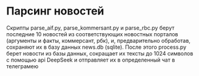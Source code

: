 # Парсинг новостей

Скрипты parse_aif.py, parse_kommersant.py и parse_rbc.py берут последние 10 новостей из соответствующих новостных порталов (аргументы и факты, коммерсант, рбк), и, предварительно обработав, сохраняют их в базу данных news.db (sqlite). 
После этого process.py берет новости из базы данных, сокращает их тексты до 1024 символов с помощью api DeepSeek и отправляет их в определенный чат в телеграмею

